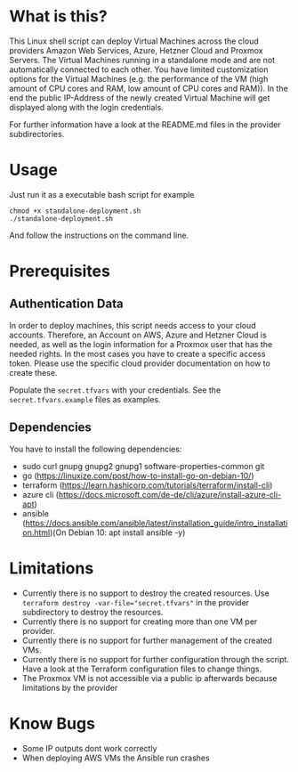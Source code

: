 # What is this?
 
This Linux shell script can deploy Virtual Machines across the cloud providers Amazon Web Services, Azure, Hetzner Cloud and Proxmox Servers. The Virtual Machines running in a standalone mode and are not automatically connected to each other. You have limited customization options for the Virtual Machines (e.g. the performance of the VM (high amount of CPU cores and RAM, low amount of CPU cores and RAM)). In the end the public IP-Address of the newly created Virtual Machine will get displayed along with the login credentials. 

For further information have a look at the README.md files in the provider subdirectories.
 
# Usage
 
Just run it as a executable bash script for example
 
``` 
chmod +x standalone-deployment.sh
./standalone-deployment.sh 
```
And follow the instructions on the command line.
 
# Prerequisites
## Authentication Data
In order to deploy machines, this script needs access to your cloud accounts. Therefore, an Account on AWS, Azure and Hetzner Cloud is needed, as well as the login information for a Proxmox user that has the needed rights. In the most cases you have to create a specific access token. Please use the specific cloud provider documentation on how to create these.
 
Populate the `secret.tfvars` with your credentials. See the `secret.tfvars.example` files as examples.
 
## Dependencies
You have to install the following dependencies:
* sudo curl gnupg gnupg2 gnupg1 software-properties-common git
* go (https://linuxize.com/post/how-to-install-go-on-debian-10/)
* terraform (https://learn.hashicorp.com/tutorials/terraform/install-cli)
* azure cli (https://docs.microsoft.com/de-de/cli/azure/install-azure-cli-apt)
* ansible (https://docs.ansible.com/ansible/latest/installation_guide/intro_installation.html)(On Debian 10: apt install ansible -y)
 
# Limitations
* Currently there is no support to destroy the created resources. Use `terraform destroy -var-file="secret.tfvars"` in the provider subdirectory to destroy the resources.
* Currently there is no support for creating more than one VM per provider.
* Currently there is no support for further management of the created VMs.
* Currently there is no support for further configuration through the script. Have a look at the Terraform configuration files to change things.
* The Proxmox VM is not accessible via a public ip afterwards because limitations by the provider

# Know Bugs
* Some IP outputs dont work correctly
* When deploying AWS VMs the Ansible run crashes
